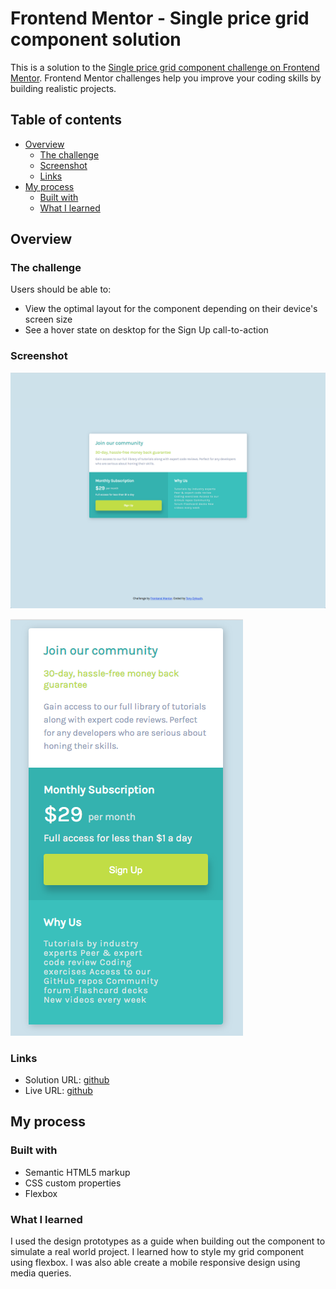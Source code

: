 # Frontend Mentor - Single price grid component solution

This is a solution to the [Single price grid component challenge on Frontend Mentor](https://www.frontendmentor.io/challenges/single-price-grid-component-5ce41129d0ff452fec5abbbc). Frontend Mentor challenges help you improve your coding skills by building realistic projects.

## Table of contents

-   [Overview](#overview)
    -   [The challenge](#the-challenge)
    -   [Screenshot](#screenshot)
    -   [Links](#links)
-   [My process](#my-process)
    -   [Built with](#built-with)
    -   [What I learned](#what-i-learned)

## Overview

### The challenge

Users should be able to:

-   View the optimal layout for the component depending on their device's screen size
-   See a hover state on desktop for the Sign Up call-to-action

### Screenshot

![](./images/desktop_view.png)

![](./images/mobile_view.png)

### Links

-   Solution URL: [github](https://github.com/tdyleuth/front-end-single-price-grid-component)
-   Live URL: [github](https://gracious-hypatia-937adc.netlify.app/)

## My process

### Built with

-   Semantic HTML5 markup
-   CSS custom properties
-   Flexbox

### What I learned

I used the design prototypes as a guide when building out the component to simulate a real world project. I learned how to style my grid component using flexbox. I was also able create a mobile responsive design using media queries.
